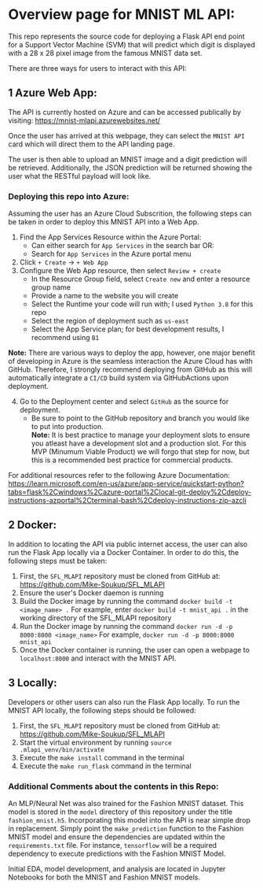 # Overview page for MNIST ML API:

This repo represents the source code for deploying a Flask API end point for a Support Vector Machine (SVM) that will predict which digit is displayed with a 28 x 28 pixel image from the famous MNIST data set. 

There are three ways for users to interact with this API:

## 1 Azure Web App:
The API is currently hosted on Azure and can be accessed publically by visiting: https://mnist-mlapi.azurewebsites.net/

Once the user has arrived at this webpage, they can select the `MNIST API` card which will direct them to the API landing page. 

The user is then able to upload an MNIST image and a digit prediction will be retrieved. Additionally, the JSON prediction will be returned showing the user what the RESTful payload will look like.

### Deploying this repo into Azure:
Assuming the user has an Azure Cloud Subscrition, the following steps can be taken in order to deploy this MNIST API into a Web App. 

1. Find the App Services Resource within the Azure Portal:
    - Can either search for `App Services` in the search bar OR:
    - Search for `App Services` in the Azure portal menu
2. Click `+ Create` -> `+ Web App`
3. Configure the Web App resource, then select `Review + create`
    - In the Resource Group field, select `Create new` and enter a resource group name
    - Provide a name to the website you will create
    - Select the Runtime your code will run with; I used `Python 3.8` for this repo
    - Select the region of deployment such as `us-east`
    - Select the App Service plan; for best development results, I recommend using `B1`

**Note:** There are various ways to deploy the app, however, one major benefit of developing in Azure is the seamless interaction the Azure Cloud has with GitHub. Therefore, I strongly recommend deploying from GitHub as this will automatically integrate a `CI/CD` build system via GitHubActions upon deployment. 

4. Go to the Deployment center and select `GitHub` as the source for deployment. 
    - Be sure to point to the GitHub repository and branch you would like to put into production. <br>
    **Note:** It is best practice to manage your deployment slots to ensure you atleast have a development slot and a production slot. For this MVP (Minumum Viable Product) we will forgo that step for now, but this is a recommended best practice for commercial products. 

For additional resources refer to the following Azure Documentation: https://learn.microsoft.com/en-us/azure/app-service/quickstart-python?tabs=flask%2Cwindows%2Cazure-portal%2Clocal-git-deploy%2Cdeploy-instructions-azportal%2Cterminal-bash%2Cdeploy-instructions-zip-azcli 

## 2 Docker:
In addition to locating the API via public internet access, the user can also run the Flask App locally via a Docker Container. In order to do this, the following steps must be taken:

1. First, the `SFL_MLAPI` repository must be cloned from GitHub at: https://github.com/Mike-Soukup/SFL_MLAPI
2. Ensure the user's Docker daemon is running
3. Build the Docker image by running the command `docker build -t <image_name> .`
    For example, enter `docker build -t mnist_api .` in the working directory of the SFL_MLAPI repository
4. Run the Docker image by running the command `docker run -d -p 8000:8000 <image_name>`
    For example, `docker run -d -p 8000:8000 mnist_api`
5. Once the Docker container is running, the user can open a webpage to `localhost:8000` and interact with the MNIST API.

## 3 Locally:
Developers or other users can also run the Flask App locally. To run the MNIST API locally, the following steps should be followed:

1. First, the `SFL_MLAPI` repository must be cloned from GitHub at: https://github.com/Mike-Soukup/SFL_MLAPI
2. Start the virtual environment by running `source .mlapi_venv/bin/activate`
3. Execute the `make install` command in the terminal
4. Execute the `make run_flask` command in the terminal

### Additional Comments about the contents in this Repo:

An MLP/Neural Net was also trained for the Fashion MNIST dataset. This model is stored in the `model` directory of this repository under the title `fashion_mnist.h5`. Incorporating this model into the API is near simple drop in replacement. Simply point the `make_prediction` function to the Fashion MNIST model and ensure the dependencies are updated within the `requirements.txt` file. For instance, `tensorflow` will be a required dependency to execute predictions with the Fashion MNIST Model.

Initial EDA, model development, and analysis are located in Jupyter Notebooks for both the MNIST and Fashion MNIST models. 

